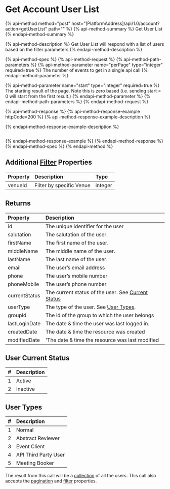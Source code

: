 # Get Account User List

{% api-method method="post" host="\[PlatformAddress\]/api/1.0/account?action=getUserList" path="" %}
{% api-method-summary %}
Get User List
{% endapi-method-summary %}

{% api-method-description %}
Get User List will respond with a list of users based on the filter parameters
{% endapi-method-description %}

{% api-method-spec %}
{% api-method-request %}
{% api-method-path-parameters %}
{% api-method-parameter name="perPage" type="integer" required=true %}
The number of events to get in a single api call
{% endapi-method-parameter %}

{% api-method-parameter name="start" type="integer" required=true %}
The starting result of the page. Note this is zero based \(i.e. sending start = 0 will start from the first result.\)
{% endapi-method-parameter %}
{% endapi-method-path-parameters %}
{% endapi-method-request %}

{% api-method-response %}
{% api-method-response-example httpCode=200 %}
{% api-method-response-example-description %}

{% endapi-method-response-example-description %}

```text

```
{% endapi-method-response-example %}
{% endapi-method-response %}
{% endapi-method-spec %}
{% endapi-method %}

## Additional [Filter](../getting-started/interpreting-the-response/filtering.md) Properties

| Property | Description | Type |
| :--- | :--- | :--- |
| venueId | Filter by specific Venue | integer |

## Returns

| Property | Description |
| :--- | :--- |
| id | The unique identifier for the user |
| salutation | The salutation of the user. |
| firstName | The first name of the user. |
| middleName | The middle name of the user. |
| lastName | The last name of the user. |
| email | The user’s email address |
| phone | The user’s mobile number |
| phoneMobile | The user’s phone number |
| currentStatus | The current status of the user. See [Current Status](get-user-list.md#user-current-status) |
| userType | The type of the user. See [User Types](get-user-list.md#user-types). |
| groupId | The id of the group to which the user belongs |
| lastLoginDate | The date & time the user was last logged in. |
| createdDate | The date & time the resource was created |
| modifiedDate | 'The date & time the resource was last modified |

## User Current Status

| \# | Description |
| :--- | :--- |
| 1 | Active |
| 2 | Inactive |

## User Types

| \# | Description |
| :--- | :--- |
| 1 | Normal |
| 2 | Abstract Reviewer |
| 3 | Event Client |
| 4 | API Third Party User |
| 5 | Meeting Booker |

The result from this call will be a [collection](../getting-started/interpreting-the-response/collections.md) of all the users. This call also accepts the [pagination](../getting-started/interpreting-the-response/pagination.md) and [filter](../getting-started/interpreting-the-response/filtering.md) properties.

